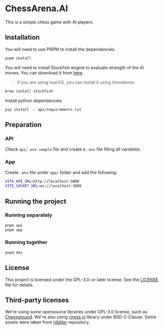 # ChessArena.AI

This is a simple chess game with AI players.

## Installation

You will need to use PNPM to install the dependencies.

```bash
pnpm install
```

You will need to install Stockfish engine to evaluate strength of the AI moves. You can download it from [here](https://stockfishchess.org/).

> If you are using macOS, you can install it using Homebrew:

```bash
brew install stockfish
```

Install python dependencies 

```bash
pip install -r api/requirements.txt
```

## Preparation

### API

Check `api/.env.sample` file and create a `.env` file filling all variables.

### App

Create `.env` file under `app/` folder and add the following:

```bash
VITE_API_URL=http://localhost:3000
VITE_SOCKET_URL=ws://localhost:3000
```

## Running the project

### Running separately

```bash
pnpm api
pnpm app
```

### Running together

```bash
pnpm dev
```

## License

This project is licensed under the GPL-3.0-or-later license. See the [LICENSE](LICENSE) file for details.

## Third-party licenses

We're using some opensource libraries under GPL-3.0 license, such as [Chessground](https://www.npmjs.com/package/chessground). We're also using [chess.js](https://www.npmjs.com/package/chess.js) library under BSD-2-Clause. Some assets were taken from [nibbler](https://github.com/rooklift/nibbler) repository.
